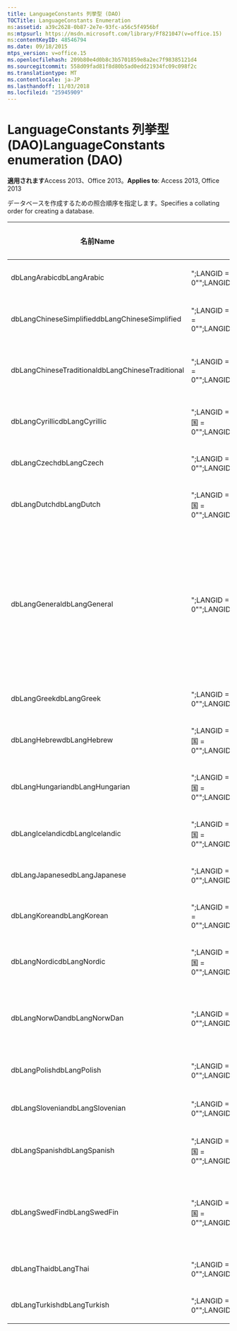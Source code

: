 ```yaml
---
title: LanguageConstants 列挙型 (DAO)
TOCTitle: LanguageConstants Enumeration
ms:assetid: a39c2628-0b87-2e7e-93fc-a56c5f4956bf
ms:mtpsurl: https://msdn.microsoft.com/library/Ff821047(v=office.15)
ms:contentKeyID: 48546794
ms.date: 09/18/2015
mtps_version: v=office.15
ms.openlocfilehash: 209b80e4d0b8c3b5701859e8a2ec7f98385121d4
ms.sourcegitcommit: 558d09fad81f8d80b5ad0edd21934fc09c098f2c
ms.translationtype: MT
ms.contentlocale: ja-JP
ms.lasthandoff: 11/03/2018
ms.locfileid: "25945909"
---
```

# <a name="languageconstants-enumeration-dao"></a><span data-ttu-id="1b474-102">LanguageConstants 列挙型 (DAO)</span><span class="sxs-lookup"><span data-stu-id="1b474-102">LanguageConstants enumeration (DAO)</span></span>


<span data-ttu-id="1b474-103">**適用されます**Access 2013、Office 2013。</span><span class="sxs-lookup"><span data-stu-id="1b474-103">**Applies to**: Access 2013, Office 2013</span></span>

<span data-ttu-id="1b474-104">データベースを作成するための照合順序を指定します。</span><span class="sxs-lookup"><span data-stu-id="1b474-104">Specifies a collating order for creating a database.</span></span>

<table>
<colgroup>
<col style="width: 33%" />
<col style="width: 33%" />
<col style="width: 33%" />
</colgroup>
<thead>
<tr class="header">
<th><p><span data-ttu-id="1b474-105">名前</span><span class="sxs-lookup"><span data-stu-id="1b474-105">Name</span></span></p></th>
<th><p><span data-ttu-id="1b474-106">値</span><span class="sxs-lookup"><span data-stu-id="1b474-106">Value</span></span></p></th>
<th><p><span data-ttu-id="1b474-107">説明</span><span class="sxs-lookup"><span data-stu-id="1b474-107">Description</span></span></p></th>
</tr>
</thead>
<tbody>
<tr class="odd">
<td><p><span data-ttu-id="1b474-108">dbLangArabic</span><span class="sxs-lookup"><span data-stu-id="1b474-108">dbLangArabic</span></span></p></td>
<td><p><span data-ttu-id="1b474-109">&quot;;LANGID = 0X0401。CP = 1256 です。国 = 0&quot;</span><span class="sxs-lookup"><span data-stu-id="1b474-109">&quot;;LANGID=0x0401;CP=1256;COUNTRY=0&quot;</span></span></p></td>
<td><p><span data-ttu-id="1b474-110">アラビア語</span><span class="sxs-lookup"><span data-stu-id="1b474-110">Arabic</span></span></p></td>
</tr>
<tr class="even">
<td><p><span data-ttu-id="1b474-111">dbLangChineseSimplified</span><span class="sxs-lookup"><span data-stu-id="1b474-111">dbLangChineseSimplified</span></span></p></td>
<td><p><span data-ttu-id="1b474-112">&quot;;LANGID = 0X0804 です。CP = 936 です。国 = 0&quot;</span><span class="sxs-lookup"><span data-stu-id="1b474-112">&quot;;LANGID=0x0804;CP=936;COUNTRY=0&quot;</span></span></p></td>
<td><p><span data-ttu-id="1b474-113">簡体字中国語</span><span class="sxs-lookup"><span data-stu-id="1b474-113">Simplified Chinese</span></span></p></td>
</tr>
<tr class="odd">
<td><p><span data-ttu-id="1b474-114">dbLangChineseTraditional</span><span class="sxs-lookup"><span data-stu-id="1b474-114">dbLangChineseTraditional</span></span></p></td>
<td><p><span data-ttu-id="1b474-115">&quot;;LANGID = 0X0404 です。CP = 950 です。国 = 0&quot;</span><span class="sxs-lookup"><span data-stu-id="1b474-115">&quot;;LANGID=0x0404;CP=950;COUNTRY=0&quot;</span></span></p></td>
<td><p><span data-ttu-id="1b474-116">繁体字中国語</span><span class="sxs-lookup"><span data-stu-id="1b474-116">Traditional Chinese</span></span></p></td>
</tr>
<tr class="even">
<td><p><span data-ttu-id="1b474-117">dbLangCyrillic</span><span class="sxs-lookup"><span data-stu-id="1b474-117">dbLangCyrillic</span></span></p></td>
<td><p><span data-ttu-id="1b474-118">&quot;;LANGID = 0X0419 です。CP = 1251 です。国 = 0&quot;</span><span class="sxs-lookup"><span data-stu-id="1b474-118">&quot;;LANGID=0x0419;CP=1251;COUNTRY=0&quot;</span></span></p></td>
<td><p><span data-ttu-id="1b474-119">ロシア語</span><span class="sxs-lookup"><span data-stu-id="1b474-119">Russian</span></span></p></td>
</tr>
<tr class="odd">
<td><p><span data-ttu-id="1b474-120">dbLangCzech</span><span class="sxs-lookup"><span data-stu-id="1b474-120">dbLangCzech</span></span></p></td>
<td><p><span data-ttu-id="1b474-121">&quot;;LANGID = 0X0405。CP = 1250 です。国 = 0&quot;</span><span class="sxs-lookup"><span data-stu-id="1b474-121">&quot;;LANGID=0x0405;CP=1250;COUNTRY=0&quot;</span></span></p></td>
<td><p><span data-ttu-id="1b474-122">チェコ語</span><span class="sxs-lookup"><span data-stu-id="1b474-122">Czech</span></span></p></td>
</tr>
<tr class="even">
<td><p><span data-ttu-id="1b474-123">dbLangDutch</span><span class="sxs-lookup"><span data-stu-id="1b474-123">dbLangDutch</span></span></p></td>
<td><p><span data-ttu-id="1b474-124">&quot;;LANGID = 0X0413 です。CP = 1252 です。国 = 0&quot;</span><span class="sxs-lookup"><span data-stu-id="1b474-124">&quot;;LANGID=0x0413;CP=1252;COUNTRY=0&quot;</span></span></p></td>
<td><p><span data-ttu-id="1b474-125">オランダ語</span><span class="sxs-lookup"><span data-stu-id="1b474-125">Dutch</span></span></p></td>
</tr>
<tr class="odd">
<td><p><span data-ttu-id="1b474-126">dbLangGeneral</span><span class="sxs-lookup"><span data-stu-id="1b474-126">dbLangGeneral</span></span></p></td>
<td><p><span data-ttu-id="1b474-127">&quot;;LANGID = 0X0409。CP = 1252 です。国 = 0&quot;</span><span class="sxs-lookup"><span data-stu-id="1b474-127">&quot;;LANGID=0x0409;CP=1252;COUNTRY=0&quot;</span></span></p></td>
<td><p><span data-ttu-id="1b474-128">英語、ドイツ語、フランス語、ポルトガル語、イタリア語、現代スペイン語</span><span class="sxs-lookup"><span data-stu-id="1b474-128">English, German, French, Portuguese, Italian, and Modern Spanish</span></span></p></td>
</tr>
<tr class="even">
<td><p><span data-ttu-id="1b474-129">dbLangGreek</span><span class="sxs-lookup"><span data-stu-id="1b474-129">dbLangGreek</span></span></p></td>
<td><p><span data-ttu-id="1b474-130">&quot;;LANGID = 0X0408。CP = 1253。国 = 0&quot;</span><span class="sxs-lookup"><span data-stu-id="1b474-130">&quot;;LANGID=0x0408;CP=1253;COUNTRY=0&quot;</span></span></p></td>
<td><p><span data-ttu-id="1b474-131">ギリシャ語</span><span class="sxs-lookup"><span data-stu-id="1b474-131">Greek</span></span></p></td>
</tr>
<tr class="odd">
<td><p><span data-ttu-id="1b474-132">dbLangHebrew</span><span class="sxs-lookup"><span data-stu-id="1b474-132">dbLangHebrew</span></span></p></td>
<td><p><span data-ttu-id="1b474-133">&quot;;LANGID = 0X040D です。CP = 1255 です。国 = 0&quot;</span><span class="sxs-lookup"><span data-stu-id="1b474-133">&quot;;LANGID=0x040D;CP=1255;COUNTRY=0&quot;</span></span></p></td>
<td><p><span data-ttu-id="1b474-134">ヘブライ語</span><span class="sxs-lookup"><span data-stu-id="1b474-134">Hebrew</span></span></p></td>
</tr>
<tr class="even">
<td><p><span data-ttu-id="1b474-135">dbLangHungarian</span><span class="sxs-lookup"><span data-stu-id="1b474-135">dbLangHungarian</span></span></p></td>
<td><p><span data-ttu-id="1b474-136">&quot;;LANGID = 0X040E です。CP = 1250 です。国 = 0&quot;</span><span class="sxs-lookup"><span data-stu-id="1b474-136">&quot;;LANGID=0x040E;CP=1250;COUNTRY=0&quot;</span></span></p></td>
<td><p><span data-ttu-id="1b474-137">ハンガリー語</span><span class="sxs-lookup"><span data-stu-id="1b474-137">Hungarian</span></span></p></td>
</tr>
<tr class="odd">
<td><p><span data-ttu-id="1b474-138">dbLangIcelandic</span><span class="sxs-lookup"><span data-stu-id="1b474-138">dbLangIcelandic</span></span></p></td>
<td><p><span data-ttu-id="1b474-139">&quot;;LANGID = 0X040F です。CP = 1252 です。国 = 0&quot;</span><span class="sxs-lookup"><span data-stu-id="1b474-139">&quot;;LANGID=0x040F;CP=1252;COUNTRY=0&quot;</span></span></p></td>
<td><p><span data-ttu-id="1b474-140">アイスランド語</span><span class="sxs-lookup"><span data-stu-id="1b474-140">Icelandic</span></span></p></td>
</tr>
<tr class="even">
<td><p><span data-ttu-id="1b474-141">dbLangJapanese</span><span class="sxs-lookup"><span data-stu-id="1b474-141">dbLangJapanese</span></span></p></td>
<td><p><span data-ttu-id="1b474-142">&quot;;LANGID = 0X0411。CP = 932 です。国 = 0&quot;</span><span class="sxs-lookup"><span data-stu-id="1b474-142">&quot;;LANGID=0x0411;CP=932;COUNTRY=0&quot;</span></span></p></td>
<td><p><span data-ttu-id="1b474-143">日本語</span><span class="sxs-lookup"><span data-stu-id="1b474-143">Japanese</span></span></p></td>
</tr>
<tr class="odd">
<td><p><span data-ttu-id="1b474-144">dbLangKorean</span><span class="sxs-lookup"><span data-stu-id="1b474-144">dbLangKorean</span></span></p></td>
<td><p><span data-ttu-id="1b474-145">&quot;;LANGID = 0X0412 です。CP = 949 です。国 = 0&quot;</span><span class="sxs-lookup"><span data-stu-id="1b474-145">&quot;;LANGID=0x0412;CP=949;COUNTRY=0&quot;</span></span></p></td>
<td><p><span data-ttu-id="1b474-146">韓国語</span><span class="sxs-lookup"><span data-stu-id="1b474-146">Korean</span></span></p></td>
</tr>
<tr class="even">
<td><p><span data-ttu-id="1b474-147">dbLangNordic</span><span class="sxs-lookup"><span data-stu-id="1b474-147">dbLangNordic</span></span></p></td>
<td><p><span data-ttu-id="1b474-148">&quot;;LANGID = 0X041D です。CP = 1252 です。国 = 0&quot;</span><span class="sxs-lookup"><span data-stu-id="1b474-148">&quot;;LANGID=0x041D;CP=1252;COUNTRY=0&quot;</span></span></p></td>
<td><p><span data-ttu-id="1b474-149">北欧諸国語</span><span class="sxs-lookup"><span data-stu-id="1b474-149">Nordic</span></span></p></td>
</tr>
<tr class="odd">
<td><p><span data-ttu-id="1b474-150">dbLangNorwDan</span><span class="sxs-lookup"><span data-stu-id="1b474-150">dbLangNorwDan</span></span></p></td>
<td><p><span data-ttu-id="1b474-151">&quot;;LANGID = 0X0406。CP = 1252 です。国 = 0&quot;</span><span class="sxs-lookup"><span data-stu-id="1b474-151">&quot;;LANGID=0x0406;CP=1252;COUNTRY=0&quot;</span></span></p></td>
<td><p><span data-ttu-id="1b474-152">ノルウェー語およびデンマーク語</span><span class="sxs-lookup"><span data-stu-id="1b474-152">Norwegian and Danish</span></span></p></td>
</tr>
<tr class="even">
<td><p><span data-ttu-id="1b474-153">dbLangPolish</span><span class="sxs-lookup"><span data-stu-id="1b474-153">dbLangPolish</span></span></p></td>
<td><p><span data-ttu-id="1b474-154">&quot;;LANGID = 0X0415。CP = 1250 です。国 = 0&quot;</span><span class="sxs-lookup"><span data-stu-id="1b474-154">&quot;;LANGID=0x0415;CP=1250;COUNTRY=0&quot;</span></span></p></td>
<td><p><span data-ttu-id="1b474-155">ポーランド語</span><span class="sxs-lookup"><span data-stu-id="1b474-155">Polish</span></span></p></td>
</tr>
<tr class="odd">
<td><p><span data-ttu-id="1b474-156">dbLangSlovenian</span><span class="sxs-lookup"><span data-stu-id="1b474-156">dbLangSlovenian</span></span></p></td>
<td><p><span data-ttu-id="1b474-157">&quot;;LANGID = 0X0424。CP = 1250 です。国 = 0&quot;</span><span class="sxs-lookup"><span data-stu-id="1b474-157">&quot;;LANGID=0x0424;CP=1250;COUNTRY=0&quot;</span></span></p></td>
<td><p><span data-ttu-id="1b474-158">スロベニア語</span><span class="sxs-lookup"><span data-stu-id="1b474-158">Slovenian</span></span></p></td>
</tr>
<tr class="even">
<td><p><span data-ttu-id="1b474-159">dbLangSpanish</span><span class="sxs-lookup"><span data-stu-id="1b474-159">dbLangSpanish</span></span></p></td>
<td><p><span data-ttu-id="1b474-160">&quot;;LANGID = 0X040A です。CP = 1252 です。国 = 0&quot;</span><span class="sxs-lookup"><span data-stu-id="1b474-160">&quot;;LANGID=0x040A;CP=1252;COUNTRY=0&quot;</span></span></p></td>
<td><p><span data-ttu-id="1b474-161">スペイン語</span><span class="sxs-lookup"><span data-stu-id="1b474-161">Spanish</span></span></p></td>
</tr>
<tr class="odd">
<td><p><span data-ttu-id="1b474-162">dbLangSwedFin</span><span class="sxs-lookup"><span data-stu-id="1b474-162">dbLangSwedFin</span></span></p></td>
<td><p><span data-ttu-id="1b474-163">&quot;;LANGID = 0X041D です。CP = 1252 です。国 = 0&quot;</span><span class="sxs-lookup"><span data-stu-id="1b474-163">&quot;;LANGID=0x041D;CP=1252;COUNTRY=0&quot;</span></span></p></td>
<td><p><span data-ttu-id="1b474-164">スウェーデン語およびフィンランド語</span><span class="sxs-lookup"><span data-stu-id="1b474-164">Swedish and Finnish</span></span></p></td>
</tr>
<tr class="even">
<td><p><span data-ttu-id="1b474-165">dbLangThai</span><span class="sxs-lookup"><span data-stu-id="1b474-165">dbLangThai</span></span></p></td>
<td><p><span data-ttu-id="1b474-166">&quot;;LANGID = 0X041E。CP = 874 です。国 = 0&quot;</span><span class="sxs-lookup"><span data-stu-id="1b474-166">&quot;;LANGID=0x041E;CP=874;COUNTRY=0&quot;</span></span></p></td>
<td><p><span data-ttu-id="1b474-167">タイ語</span><span class="sxs-lookup"><span data-stu-id="1b474-167">Thai</span></span></p></td>
</tr>
<tr class="odd">
<td><p><span data-ttu-id="1b474-168">dbLangTurkish</span><span class="sxs-lookup"><span data-stu-id="1b474-168">dbLangTurkish</span></span></p></td>
<td><p><span data-ttu-id="1b474-169">&quot;;LANGID = 0X041F です。CP = 1254。国 = 0&quot;</span><span class="sxs-lookup"><span data-stu-id="1b474-169">&quot;;LANGID=0x041F;CP=1254;COUNTRY=0&quot;</span></span></p></td>
<td><p><span data-ttu-id="1b474-170">トルコ語</span><span class="sxs-lookup"><span data-stu-id="1b474-170">Turkish</span></span></p></td>
</tr>
</tbody>
</table>

